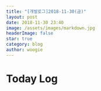 ```yaml
---
title: "[개발로그]2018-11-30(금)"
layout: post
date: 2018-11-30 23:40
image: /assets/images/markdown.jpg
headerImage: false
star: true
category: blog
author: woogie
---
```




# Today Log

